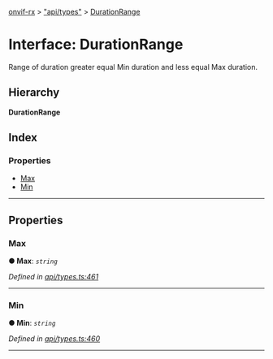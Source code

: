 [onvif-rx](../README.md) > ["api/types"](../modules/_api_types_.md) > [DurationRange](../interfaces/_api_types_.durationrange.md)

# Interface: DurationRange

Range of duration greater equal Min duration and less equal Max duration.

## Hierarchy

**DurationRange**

## Index

### Properties

* [Max](_api_types_.durationrange.md#max)
* [Min](_api_types_.durationrange.md#min)

---

## Properties

<a id="max"></a>

###  Max

**● Max**: *`string`*

*Defined in [api/types.ts:461](https://github.com/patrickmichalina/onvif-rx/blob/f117e44/src/api/types.ts#L461)*

___
<a id="min"></a>

###  Min

**● Min**: *`string`*

*Defined in [api/types.ts:460](https://github.com/patrickmichalina/onvif-rx/blob/f117e44/src/api/types.ts#L460)*

___

